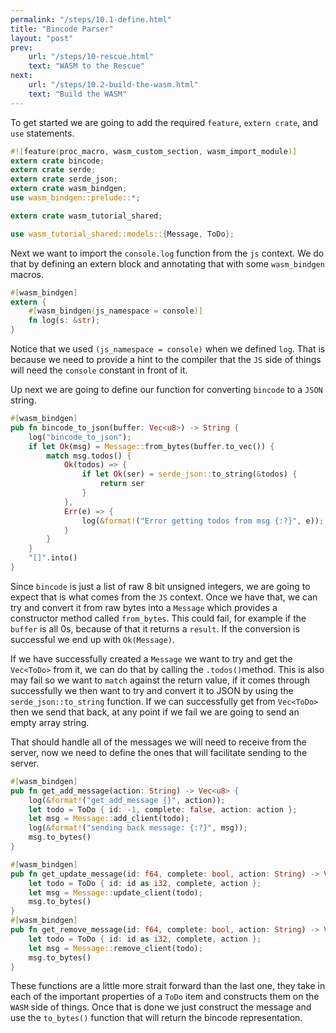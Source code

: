 ```yaml
---
permalink: "/steps/10.1-define.html"
title: "Bincode Parser"
layout: "post"
prev: 
    url: "/steps/10-rescue.html"
    text: "WASM to the Rescue"
next: 
    url: "/steps/10.2-build-the-wasm.html"
    text: "Build the WASM"
---
```

<div class="explain">
To get started we are going to add the required <code>feature</code>, <code>extern crate</code>, and <code>use</code> statements.
</div>

```rust
#![feature(proc_macro, wasm_custom_section, wasm_import_module)]
extern crate bincode;
extern crate serde;
extern crate serde_json;
extern crate wasm_bindgen;
use wasm_bindgen::prelude::*;

extern crate wasm_tutorial_shared;

use wasm_tutorial_shared::models::{Message, ToDo};
```
<div class="explain">
Next we want to import the <code>console.log</code> function from the <code>js</code> context. We do that by defining an extern block and annotating that with some <code>wasm_bindgen</code> macros.
</div>

```rust
#[wasm_bindgen]
extern {
    #[wasm_bindgen(js_namespace = console)]
    fn log(s: &str);
}
```
<div class="explain">
<p>Notice that we used <code>(js_namespace = console)</code> when we defined <code>log</code>. That is because we need to provide a hint to the compiler that the <code>JS</code> side of things will need the <code>console</code> constant in front of it.</p>
<p>Up next we are going to define our function for converting <code>bincode</code> to a <code>JSON</code> string.</p>
</div>

```rust
#[wasm_bindgen]
pub fn bincode_to_json(buffer: Vec<u8>) -> String {
    log("bincode_to_json");
    if let Ok(msg) = Message::from_bytes(buffer.to_vec()) {
        match msg.todos() {
            Ok(todos) => {
                if let Ok(ser) = serde_json::to_string(&todos) {
                    return ser
                }
            },
            Err(e) => {
                log(&format!("Error getting todos from msg {:?}", e));
            }
        }
    }
    "[]".into()
}
```
<div class="explain">
<p>Since <code>bincode</code> is just a list of raw 8 bit unsigned integers, we are going to expect that is what comes from the <code>JS</code> context. Once we have that, we can try and convert it from raw bytes into a <code>Message</code> which provides a constructor method called <code>from_bytes</code>. This could fail, for example if the <code>buffer</code> is all 0s, because of that it returns a <code>result</code>. If the conversion is successful we end up with <code>Ok(Message)</code>.</p>
<p>If we have successfully created a <code>Message</code> we want to try and get the <code>Vec&lt;ToDo&gt;</code> from it, we can do that by calling the <code>.todos()</code>method. This is also may fail so we want to <code>match</code> against the return value, if it comes through successfully we then want to try and convert it to JSON by using the <code>serde_json::to_string</code> function. If we can successfully get from <code>Vec&lt;ToDo&gt;</code> then we send that back, at any point if we fail we are going to send an empty array string.</p>
<p>That should handle all of the messages we will need to receive from the server, now we need to define the ones that will facilitate sending to the server.</p>
</div>

```rust
#[wasm_bindgen]
pub fn get_add_message(action: String) -> Vec<u8> {
    log(&format!("get_add_message {}", action));
    let todo = ToDo { id: -1, complete: false, action: action };
    let msg = Message::add_client(todo);
    log(&format!("sending back message: {:?}", msg));
    msg.to_bytes()
}

#[wasm_bindgen]
pub fn get_update_message(id: f64, complete: bool, action: String) -> Vec<u8> {
    let todo = ToDo { id: id as i32, complete, action };
    let msg = Message::update_client(todo);
    msg.to_bytes()
}
#[wasm_bindgen]
pub fn get_remove_message(id: f64, complete: bool, action: String) -> Vec<u8> {
    let todo = ToDo { id: id as i32, complete, action };
    let msg = Message::remove_client(todo);
    msg.to_bytes()
}
```
<div class="explain">
These functions are a little more strait forward than the last one, they take in each of the important properties of a <code>ToDo</code> item and constructs them on the <code>WASM</code> side of things. Once that is done we just construct the message and use the <code>to_bytes()</code> function that will return the bincode representation. 
</div>
